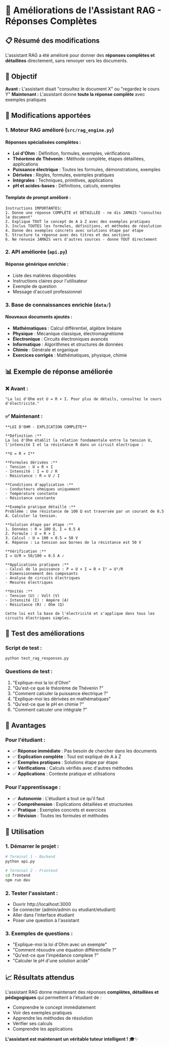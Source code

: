 # 🚀 Améliorations de l'Assistant RAG - Réponses Complètes

## 📋 Résumé des modifications

L'assistant RAG a été amélioré pour donner des **réponses complètes et détaillées** directement, sans renvoyer vers les documents.

## 🎯 Objectif

**Avant :** L'assistant disait "consultez le document X" ou "regardez le cours Y"
**Maintenant :** L'assistant donne **toute la réponse complète** avec exemples pratiques

## 🔧 Modifications apportées

### 1. **Moteur RAG amélioré** (`src/rag_engine.py`)

#### Réponses spécialisées complètes :
- **Loi d'Ohm** : Définition, formules, exemples, vérifications
- **Théorème de Thévenin** : Méthode complète, étapes détaillées, applications
- **Puissance électrique** : Toutes les formules, démonstrations, exemples
- **Dérivées** : Règles, formules, exemples pratiques
- **Intégrales** : Techniques, primitives, applications
- **pH et acides-bases** : Définitions, calculs, exemples

#### Template de prompt amélioré :
```
Instructions IMPORTANTES:
1. Donne une réponse COMPLÈTE et DÉTAILLÉE - ne dis JAMAIS "consultez le document"
2. Explique TOUT le concept de A à Z avec des exemples pratiques
3. Inclus TOUTES les formules, définitions, et méthodes de résolution
4. Donne des exemples concrets avec solutions étape par étape
5. Structure ta réponse avec des titres et des sections
6. Ne renvoie JAMAIS vers d'autres sources - donne TOUT directement
```

### 2. **API améliorée** (`api.py`)

#### Réponse générique enrichie :
- Liste des matières disponibles
- Instructions claires pour l'utilisateur
- Exemple de question
- Message d'accueil professionnel

### 3. **Base de connaissances enrichie** (`data/`)

#### Nouveaux documents ajoutés :
- **Mathématiques** : Calcul différentiel, algèbre linéaire
- **Physique** : Mécanique classique, électromagnétisme
- **Électronique** : Circuits électroniques avancés
- **Informatique** : Algorithmes et structures de données
- **Chimie** : Générale et organique
- **Exercices corrigés** : Mathématiques, physique, chimie

## 📊 Exemple de réponse améliorée

### ❌ **Avant :**
```
"La loi d'Ohm est U = R × I. Pour plus de détails, consultez le cours d'électricité."
```

### ✅ **Maintenant :**
```
**LOI D'OHM - EXPLICATION COMPLÈTE**

**Définition :**
La loi d'Ohm établit la relation fondamentale entre la tension U, l'intensité I et la résistance R dans un circuit électrique :

**U = R × I**

**Formules dérivées :**
- Tension : U = R × I
- Intensité : I = U / R  
- Résistance : R = U / I

**Conditions d'application :**
- Conducteurs ohmiques uniquement
- Température constante
- Résistance constante

**Exemple pratique détaillé :**
Problème : Une résistance de 100 Ω est traversée par un courant de 0.5 A. Calculer la tension.

**Solution étape par étape :**
1. Données : R = 100 Ω, I = 0.5 A
2. Formule : U = R × I
3. Calcul : U = 100 × 0.5 = 50 V
4. Réponse : La tension aux bornes de la résistance est 50 V

**Vérification :**
I = U/R = 50/100 = 0.5 A ✓

**Applications pratiques :**
- Calcul de la puissance : P = U × I = R × I² = U²/R
- Dimensionnement des composants
- Analyse de circuits électriques
- Mesures électriques

**Unités :**
- Tension (U) : Volt (V)
- Intensité (I) : Ampère (A)
- Résistance (R) : Ohm (Ω)

Cette loi est la base de l'électricité et s'applique dans tous les circuits électriques simples.
```

## 🧪 Test des améliorations

### Script de test :
```bash
python test_rag_responses.py
```

### Questions de test :
1. "Explique-moi la loi d'Ohm"
2. "Qu'est-ce que le théorème de Thévenin ?"
3. "Comment calculer la puissance électrique ?"
4. "Explique-moi les dérivées en mathématiques"
5. "Qu'est-ce que le pH en chimie ?"
6. "Comment calculer une intégrale ?"

## 🎯 Avantages

### Pour l'étudiant :
- ✅ **Réponse immédiate** : Pas besoin de chercher dans les documents
- ✅ **Explication complète** : Tout est expliqué de A à Z
- ✅ **Exemples pratiques** : Solutions étape par étape
- ✅ **Vérifications** : Calculs vérifiés avec d'autres méthodes
- ✅ **Applications** : Contexte pratique et utilisations

### Pour l'apprentissage :
- ✅ **Autonomie** : L'étudiant a tout ce qu'il faut
- ✅ **Compréhension** : Explications détaillées et structurées
- ✅ **Pratique** : Exemples concrets et exercices
- ✅ **Révision** : Toutes les formules et méthodes

## 🚀 Utilisation

### 1. **Démarrer le projet :**
```bash
# Terminal 1 - Backend
python api.py

# Terminal 2 - Frontend
cd frontend
npm run dev
```

### 2. **Tester l'assistant :**
- Ouvrir http://localhost:3000
- Se connecter (admin/admin ou etudiant/etudiant)
- Aller dans l'interface étudiant
- Poser une question à l'assistant

### 3. **Exemples de questions :**
- "Explique-moi la loi d'Ohm avec un exemple"
- "Comment résoudre une équation différentielle ?"
- "Qu'est-ce que l'impédance complexe ?"
- "Calculer le pH d'une solution acide"

## 📈 Résultats attendus

L'assistant RAG donne maintenant des réponses **complètes, détaillées et pédagogiques** qui permettent à l'étudiant de :
- Comprendre le concept immédiatement
- Voir des exemples pratiques
- Apprendre les méthodes de résolution
- Vérifier ses calculs
- Comprendre les applications

**L'assistant est maintenant un véritable tuteur intelligent !** 🎓✨

